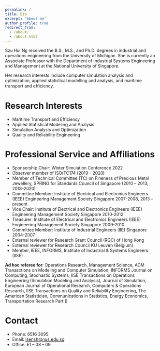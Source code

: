 ```yaml
---
permalink: /
title: Bio
excerpt: "About me"
author_profile: true
redirect_from: 
  - /about/
  - /about.html
---
```



Szu Hui Ng received the B.S., M.S., and Ph.D. degrees in industrial and operations engineering from the University of Michigan. She is currently an Associate Professor with the Department of Industrial Systems Engineering and Management at the National University of Singapore.

Her research interests include computer simulation analysis and optimization, applied statistical modelling and analysis, and maritime transport and efﬁciency.


# Research Interests
* Maritime Transport and Efficiency
* Applied Statistical Modeling and Analysis
* Simulation Analysis and Optimization
* Quality and Reliability Engineering


# Professional Service and Affiliations
* Sponsorship Chair: Winter Simulation Conference 2022
* Observer member of ISO/TC174 (2019 – 2020)
* Member of Technical Committee (TC) on Fineness of Precious Metal Jewellery, SPRING for Standards Council of Singapore (2010 – 2013, 2018-2020) 
* Committee Member: Institute of Electrical and Electronics Engineers (IEEE) Engineering Management Society Singapore 2007-2008, 2013 - present
* Vice Chair: Institute of Electrical and Electronics Engineers (IEEE) Engineering Management Society Singapore 2010-2012
* Treasurer: Institute of Electrical and Electronics Engineers (IEEE) Engineering Management Society Singapore 2009-2010
* Committee Member: Institute of Industrial Engineers (IIE) Singapore 2004-2007
* External reviewer for Research Grant Council (RGC) of Hong Kong 
* External reviewer for Research Council KU Leuven (Belgium)
* Member, IEEE, INFORMS, Institute of Industrial & Systems Engineers (IISE)

**Ad hoc referee for**: Operations Research, Management Science, ACM Transactions on Modeling and Computer Simulation, INFORMS Journal on Computing, Stochastic Systems, IISE Transactions on Operations Engineering (Simulation Modeling and Analysis), Journal of Simulation, European Journal of Operational Research, Computers & Operations Research, IISE Transactions on Quality and Reliability Engineering, The American Statistician, Communications in Statistics, Energy Economics, Transportation Research Part B


# Contact
* Phone: 6516 3095
* Email: isensh@nus.edu.sg
* Office: E1 – 08 – 09


